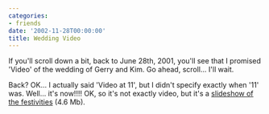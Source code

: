 ```yaml
---
categories:
- friends
date: '2002-11-28T00:00:00'
title: Wedding Video
---
```



If you'll scroll down a bit, back to June 28th, 2001, you'll see that I promised 'Video' of the wedding of Gerry and Kim. Go ahead, scroll... I'll wait.





Back? OK... I actually said 'Video at 11', but I didn't specify exactly when '11' was. Well... it's now!!!! OK, so it's not exactly video, but it's a [slideshow of the festivities](http://kurup.org/files/gerry-kim-wedding.mov) (4.6 Mb).
